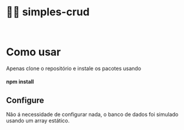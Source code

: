 # 👨‍💻 **simples-crud**

<br>

# Como usar

Apenas clone o repositório e instale os pacotes usando
#### **npm install**

## Configure

Não á necessidade de configurar nada, o banco de dados foi simulado usando um array estático.
